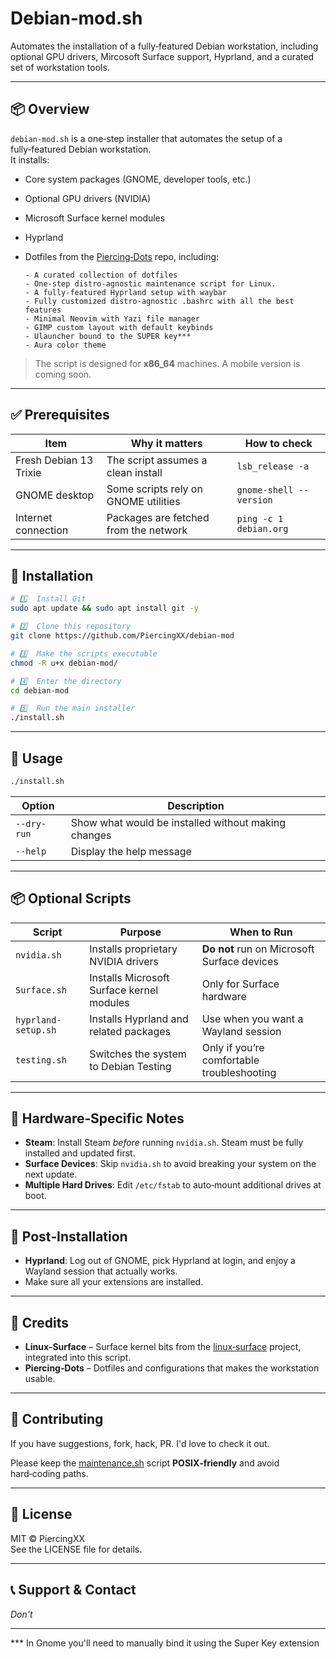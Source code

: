 # Debian‑mod.sh

Automates the installation of a fully‑featured Debian workstation, including optional GPU drivers, Mircosoft Surface support, Hyprland, and a curated set of workstation tools.

---

## 📦 Overview

`debian-mod.sh` is a one‑step installer that automates the setup of a fully‑featured Debian workstation.  
It installs:

- Core system packages (GNOME, developer tools, etc.)
- Optional GPU drivers (NVIDIA)
- Microsoft Surface kernel modules
- Hyprland
- Dotfiles from the [Piercing‑Dots](https://github.com/PiercingXX/Piercing-Dots) repo, including:
  
	  - A curated collection of dotfiles 
	  - One‑step distro-agnostic maintenance script for Linux.
	  - A fully‑featured Hyprland setup with waybar
  	  - Fully customized distro-agnostic .bashrc with all the best features
	  - Minimal Neovim with Yazi file manager
	  - GIMP custom layout with default keybinds
	  - Ulauncher bound to the SUPER key***
	  - Aura color theme

> The script is designed for **x86_64** machines. A mobile version is coming soon.



---

## ✅ Prerequisites

| Item | Why it matters | How to check |
|------|----------------|--------------|
| Fresh Debian 13 Trixie | The script assumes a clean install | `lsb_release -a` |
| GNOME desktop | Some scripts rely on GNOME utilities | `gnome-shell --version` |
| Internet connection | Packages are fetched from the network | `ping -c 1 debian.org` |

---

## 🚀 Installation

```bash
# 1️⃣  Install Git
sudo apt update && sudo apt install git -y

# 2️⃣  Clone this repository
git clone https://github.com/PiercingXX/debian-mod

# 3️⃣  Make the scripts executable
chmod -R u+x debian-mod/

# 4️⃣  Enter the directory
cd debian-mod

# 5️⃣  Run the main installer
./install.sh
```

---

## 🔧 Usage

```bash
./install.sh
```

| Option      | Description                                         |
| ----------- | --------------------------------------------------- |
| `--dry-run` | Show what would be installed without making changes |
| `--help`    | Display the help message                            |

---

## 📦 Optional Scripts

| Script | Purpose | When to Run |
|--------|---------|-------------|
| `nvidia.sh` | Installs proprietary NVIDIA drivers | **Do not** run on Microsoft Surface devices |
| `Surface.sh` | Installs Microsoft Surface kernel modules | Only for Surface hardware |
| `hyprland-setup.sh` | Installs Hyprland and related packages | Use when you want a Wayland session |
| `testing.sh` | Switches the system to Debian Testing | Only if you’re comfortable troubleshooting |

---

## 🔌 Hardware‑Specific Notes

- **Steam**: Install Steam *before* running `nvidia.sh`. Steam must be fully installed and updated first.
- **Surface Devices**: Skip `nvidia.sh` to avoid breaking your system on the next update.
- **Multiple Hard Drives**: Edit `/etc/fstab` to auto‑mount additional drives at boot.

---

## 🎉 Post‑Installation

- **Hyprland**: Log out of GNOME, pick Hyprland at login, and enjoy a Wayland session that actually works.
- Make sure all your extensions are installed.

---

## 🙏 Credits

- **Linux‑Surface** – Surface kernel bits from the [linux‑surface](https://github.com/linux-surface/linux-surface/wiki) project, integrated into this script.
- **Piercing‑Dots** – Dotfiles and configurations that makes the workstation usable.

---

## 🤝 Contributing

If you have suggestions, fork, hack, PR. I'd love to check it out.

Please keep the [maintenance.sh](vscode-file://vscode-app/opt/visual-studio-code/resources/app/out/vs/code/electron-browser/workbench/workbench.html) script **POSIX‑friendly** and avoid hard‑coding paths.

---

## 📄 License

MIT © PiercingXX  
See the LICENSE file for details.

---

## 📞 Support & Contact
  
*Don't*

---


*** In Gnome you'll need to manually bind it using the Super Key extension
